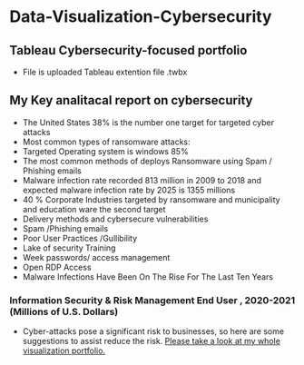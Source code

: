 # Data-Visualization-Cybersecurity
## Tableau Cybersecurity-focused portfolio
  - File is uploaded Tableau extention file .twbx
## My Key analitacal report on cybersecurity
- The United States 38%  is the number one target for targeted cyber attacks
- Most common types of ransomware attacks:
- Targeted Operating system is windows 85%
- The most common methods of deploys Ransomware using Spam / Phishing emails 
- Malware infection rate recorded 813 million in 2009 to 2018 and expected malware infection rate by 2025 is 1355 millions 
- 40 % Corporate Industries targeted by ransomware and municipality and education ware the second target   
- Delivery methods and cybersecure vulnerabilities 
- Spam /Phishing emails 
- Poor User Practices /Gullibility 
- Lake of security Training 
- Week passwords/ access management 
- Open RDP Access  
- Malware Infections Have Been On The Rise For The Last Ten Years
### Information Security & Risk Management End User 	, 2020-2021 (Millions of U.S. Dollars)
- Cyber-attacks pose a significant risk to businesses, so here are some suggestions to assist reduce the risk.
 [Please take a look at my whole visualization portfolio.](https://public.tableau.com/views/CyberSecurity_16398834144030/Final?:language=en-US&:display_count=n&:origin=viz_share_link)



